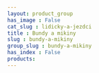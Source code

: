```yaml
---
layout: product_group
has_image : False
cat_slug : lidicky-a-jezdci
title : Bundy a mikiny
slug : bundy-a-mikiny
group_slug : bundy-a-mikiny
has_index : False
products:
---
```


